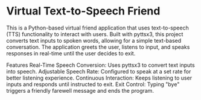 # Virtual Text-to-Speech Friend
This is a Python-based virtual friend application that uses text-to-speech (TTS) functionality to interact with users. Built with pyttsx3, this project converts text inputs to spoken words, allowing for a simple text-based conversation. The application greets the user, listens to input, and speaks responses in real-time until the user decides to exit.

Features
Real-Time Speech Conversion: Uses pyttsx3 to convert text inputs into speech.
Adjustable Speech Rate: Configured to speak at a set rate for better listening experience.
Continuous Interaction: Keeps listening to user inputs and responds until instructed to exit.
Exit Control: Typing "bye" triggers a friendly farewell message and ends the program.

